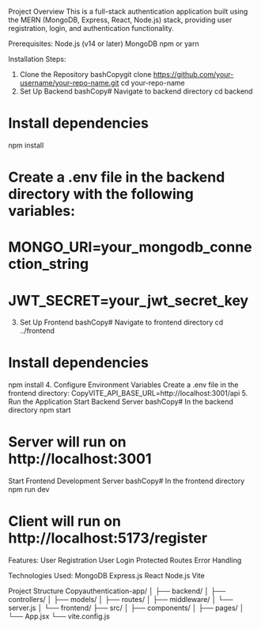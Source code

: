 Project Overview
This is a full-stack authentication application built using the MERN (MongoDB, Express, React, Node.js) stack, providing user registration, login, and authentication functionality.


Prerequisites: 
Node.js (v14 or later)
MongoDB
npm or yarn

Installation Steps: 
1. Clone the Repository
bashCopygit clone https://github.com/your-username/your-repo-name.git
cd your-repo-name
2. Set Up Backend
bashCopy# Navigate to backend directory
cd backend

# Install dependencies
npm install

# Create a .env file in the backend directory with the following variables:
# MONGO_URI=your_mongodb_connection_string
# JWT_SECRET=your_jwt_secret_key
3. Set Up Frontend
bashCopy# Navigate to frontend directory
cd ../frontend

# Install dependencies
npm install
4. Configure Environment Variables
Create a .env file in the frontend directory:
CopyVITE_API_BASE_URL=http://localhost:3001/api
5. Run the Application
Start Backend Server
bashCopy# In the backend directory
npm start
# Server will run on http://localhost:3001
Start Frontend Development Server
bashCopy# In the frontend directory
npm run dev
# Client will run on http://localhost:5173/register


Features: 
User Registration
User Login
Protected Routes
Error Handling

Technologies Used: 
MongoDB
Express.js
React
Node.js
Vite


Project Structure
Copyauthentication-app/
│
├── backend/
│   ├── controllers/
│   ├── models/
│   ├── routes/
│   ├── middleware/
│   └── server.js
│
└── frontend/
    ├── src/
    │   ├── components/
    │   ├── pages/
    │   └── App.jsx
    └── vite.config.js
